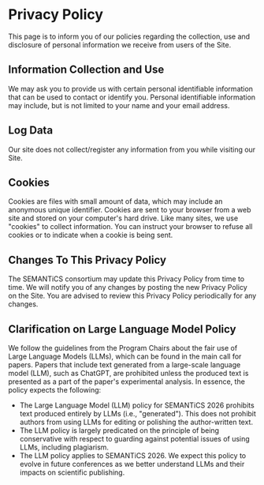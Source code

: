 # Privacy Policy

This page is to inform you of our policies regarding the collection, use and disclosure of personal information we receive from users of the Site.

## Information Collection and Use
We may ask you to provide us with certain personal identifiable information that can be used to contact or identify you. Personal identifiable information may include, but is not limited to your name and your email address.

## Log Data
Our site does not collect/register any information from you while visiting our Site.

## Cookies
Cookies are files with small amount of data, which may include an anonymous unique identifier. Cookies are sent to your browser from a web site and stored on your computer's hard drive.
Like many sites, we use "cookies" to collect information. You can instruct your browser to refuse all cookies or to indicate when a cookie is being sent.

## Changes To This Privacy Policy
The SEMANTiCS consortium may update this Privacy Policy from time to time. We will notify you of any changes by posting the new Privacy Policy on the Site. You are advised to review this Privacy Policy periodically for any changes.

## Clarification on Large Language Model Policy
We follow the guidelines from the Program Chairs about the fair use of Large Language Models (LLMs), which can be found in the main call for papers. Papers that include text generated from a large-scale language model (LLM), such as ChatGPT, are prohibited unless the produced text is presented as a part of the paper's experimental analysis. In essence, the policy expects the following:

* The Large Language Model (LLM) policy for SEMANTiCS 2026 prohibits text produced entirely by LLMs (i.e., "generated"). This does not prohibit authors from using LLMs for editing or polishing the author-written text.
* The LLM policy is largely predicated on the principle of being conservative with respect to guarding against potential issues of using LLMs, including plagiarism.
* The LLM policy applies to SEMANTiCS 2026. We expect this policy to evolve in future conferences as we better understand LLMs and their impacts on scientific publishing.
